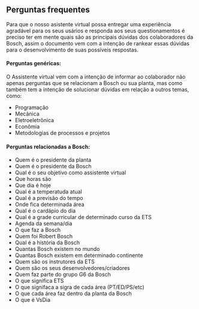 ## Perguntas frequentes
Para que o nosso asistente virtual possa entregar uma experiência agradável para os seus usários e responda aos seus questionamentos é preciso ter em mente quais são as principais dúvidas dos colaboradores da Bosch, assim o documento vem com a intenção de rankear essas dúvidas para o desenvolvimento de suas possíveis respostas.

#### Perguntas genéricas:
O Assistente virtual vem com a intenção de informar ao colaborador não apenas perguntas que se relacionam a Bosch ou sua planta, mas como também tem a intenção de solucionar dúvidas em relação a outros temas, como:
- Programação
- Mecânica
- Eletroeletrônica
- Econômia
- Metodologias de processos e projetos

#### Perguntas relacionadas a Bosch:
- Quem é o presidente da planta
- Quem é o presidente da Bosch
- Qual é o seu objetivo como assistente virtual
- Que horas são
- Que dia é hoje
- Qual é a temperatuda atual
- Qual é a previsão do tempo
- Onde fica determinada área
- Qual é o cardápio do dia
- Qual é a grade curricular de determinado curso da ETS
- Agenda da semana/dia
- O que faz a Bosch
- Quem foi Robert Bosch
- Qual é a história da Bosch
- Quantas Bosch existem no mundo
- Quantas Bosch existem em determinado continente
- Quem são os instrutores da ETS
- Quem são os seus desenvolvedores/criadores
- Quem faz parte do grupo G6 da Bosch
- O que significa ETS
- O que signifaca a sigra de cada área (PT/ED/PS/etc)
- O que cada área faz dentro da planta da Bosch
- O que é VsDia